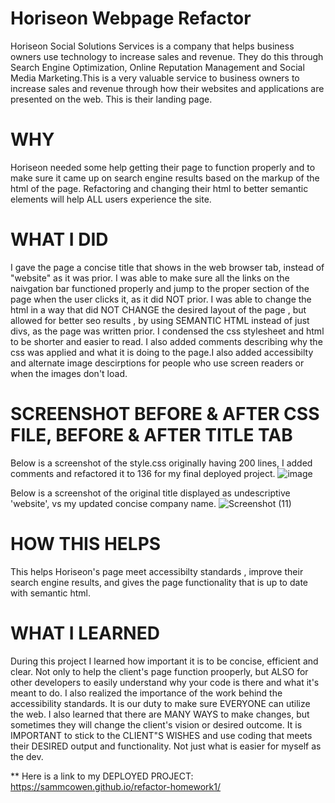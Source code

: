 # Horiseon Webpage Refactor

Horiseon Social Solutions Services is a company that helps business owners use technology to increase sales and revenue.
They do this through Search Engine Optimization, Online Reputation Management and Social Media Marketing.This is a very valuable service to business owners to increase sales and revenue through how their websites and applications are presented on the web. This is their landing page. 

# WHY
Horiseon needed some help getting their page to function properly and to make sure it came up on search engine results based on the markup of the html of the page. Refactoring and changing their html to better semantic elements will help ALL users experience the site. 

# WHAT I DID 
I gave the page a concise title that shows in the web browser tab, instead of "website" as it was prior. 
I was able to make sure all the links on the naivgation bar functioned properly and jump to the proper section of the page when the user clicks it, as it did NOT prior.
I was able to change the html in a way that did NOT CHANGE the desired layout of the page , but allowed for better seo results , by using SEMANTIC HTML instead of just divs, as the page was written prior. 
I condensed the css stylesheet and html to be shorter and easier to read. I also added comments describing why the css was applied and what it is doing to the page.I also added accessibilty and alternate image descirptions for people who use screen readers or when the images don't load.

# SCREENSHOT BEFORE & AFTER CSS FILE, BEFORE & AFTER TITLE TAB
Below is a screenshot of the style.css originally having 200 lines, I added comments and refactored it to 136 for my final deployed project.
![image](https://user-images.githubusercontent.com/92121595/146657560-e2bf9b38-1404-4fb0-a1e8-7862c110b2be.png)

Below is a screenshot of the original title displayed as  undescriptive 'website', vs my updated concise company name.
![Screenshot (11)](https://user-images.githubusercontent.com/92121595/146657770-3a006385-47fb-413a-a2c5-66f28c3fb8b6.png)

# HOW THIS HELPS
This helps Horiseon's page meet accessibilty standards , improve their search engine results, and gives the page functionality that is up to date with semantic html.

# WHAT I LEARNED 
During this project I learned how important it is to be concise, efficient and clear. Not only to help the client's page function prooperly, but ALSO for other developers to easily understand why your code is there and what it's meant to do.
I also realized the importance of the work behind the accessibility standards. It is our duty to make sure EVERYONE can utilize the web.
I also learned that there are MANY WAYS to make changes, but sometimes they will change the client's vision or desired outcome. It is IMPORTANT to stick to the CLIENT"S WISHES  and use coding that meets their DESIRED output and functionality. 
Not just what is easier for myself as the dev. 

** Here is a link to my DEPLOYED PROJECT:  https://sammcowen.github.io/refactor-homework1/
